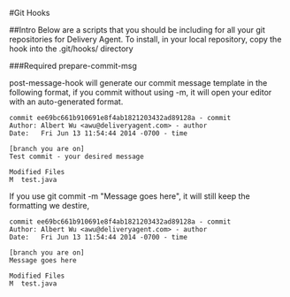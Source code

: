 #Git Hooks

##Intro
Below are a scripts that you should be including for all your git repositories for Delivery Agent. To install, in your local repository, copy the hook into the .git/hooks/ directory


###Required
prepare-commit-msg

post-message-hook will generate our commit message template in the following format, if you commit without using -m, it will open your editor with an auto-generated format.


	commit ee69bc661b910691e8f4ab1821203432ad89128a - commit
	Author: Albert Wu <awu@deliveryagent.com> - author
	Date:   Fri Jun 13 11:54:44 2014 -0700 - time

	[branch you are on]
	Test commit - your desired message

	Modified Files
	M  test.java

If you use git commit -m "Message goes here", it will still keep the formatting we destire,

	commit ee69bc661b910691e8f4ab1821203432ad89128a - commit
	Author: Albert Wu <awu@deliveryagent.com> - author
	Date:   Fri Jun 13 11:54:44 2014 -0700 - time

	[branch you are on]
	Message goes here

	Modified Files
	M  test.java